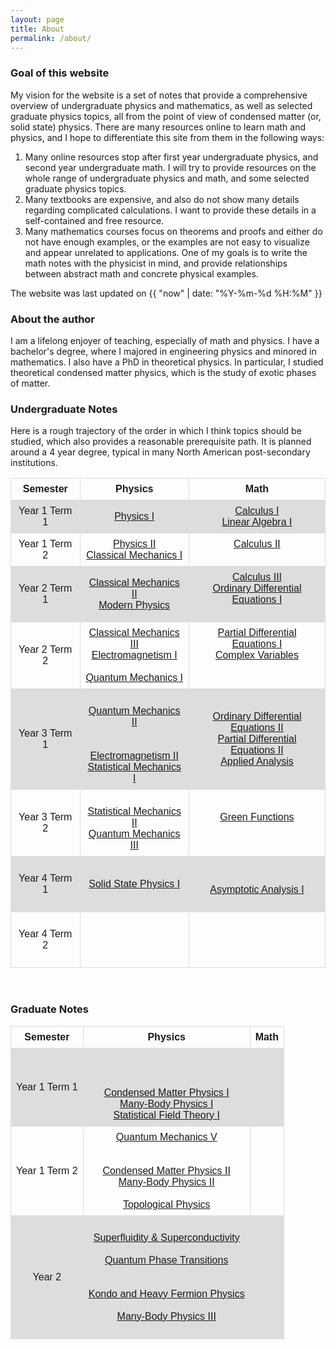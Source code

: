 ```yaml
---
layout: page
title: About
permalink: /about/
---
```



### Goal of this website
My vision for the website is a set of notes that provide a comprehensive overview of undergraduate physics and mathematics, as well as selected graduate physics topics, all from the point of view of condensed matter (or, solid state) physics. There are many resources online to learn math and physics, and I hope to differentiate this site from them in the following ways: 

<ol>
<li> Many online resources stop after first year undergraduate physics, and second year undergraduate math. I will try to provide resources on the whole range of undergraduate physics and math, and some selected graduate physics topics. </li>
<li> Many textbooks are expensive, and also do not show many details regarding complicated calculations. I want to provide these details in a self-contained and free resource. </li>
<li> Many mathematics courses focus on theorems and proofs and either do not have enough examples, or the examples are not easy to visualize and appear unrelated to applications. One of my goals is to write the math notes with the physicist in mind, and provide relationships between abstract math and concrete physical examples. </li>
</ol>

<!--- Much of these notes have grown out of lecture notes that I took as a student of these courses. There are few original thoughts here, as all of this has been known for many years and is published in well-known textbooks. I will try to continually update as my perspective shifts, clarifies, and evolves throughout my academic journey. --->

The website was last updated on {{ "now" | date: "%Y-%m-%d %H:%M" }}

### About the author
I am a lifelong enjoyer of teaching, especially of math and physics. I have a bachelor's degree, where I majored in engineering physics and minored in mathematics. I also have a PhD in theoretical physics. In particular, I studied theoretical condensed matter physics, which is the study of exotic phases of matter. 

<!---  ### How to use this website
There are numerous "courses", each of which includes the text, examples, and exercises. One day I hope to include accompanying videos. If there are any topics you are interested in, or errors on the website, please email me! --->

<!--- This is some CSS which helps to display the curriculum table. --->
<style>
table {
font-family: arial, sans-serif;
border-collapse: collapse;
width: 100%;
}

td, th {
border: 1px solid #dddddd;
text-align: center;
padding: 8px;
}

tr:nth-child(even) {
background-color: #dddddd;
}
</style>

### Undergraduate Notes
Here is a rough trajectory of the order in which I think topics should be studied, which also provides a reasonable prerequisite path. It is planned around a 4 year degree, typical in many North American post-secondary institutions. 

<table style="width:100%">
<tr style="border-bottom:1px solid black">
<th> Semester </th>
<th> Physics </th>
<th> Math </th>
</tr>
<tr> <!--- Semester 1 --->
<td> Year 1 Term 1 </td>
<td> <a class = "page-link" href = "/physics-I/">Physics I</a>
   </td>
<td> <a class = "page-link" href = "/calculus-I/"> Calculus I </a> <br>
    <a class = "page-link" href = "/linear-algebra-I/">Linear Algebra I</a> <br>
    <!--- <a class = "page-link" href = "/math-proof/"> Mathematical Proof </a> --->
 </td>
</tr>
<tr> <!--- Semester 2 --->
<td> Year 1 Term 2 </td>
<td> <a class = "page-link" href = "/physics-II/">Physics II</a> <br>
    <a class = "page-link" href = "/cm-I/">Classical Mechanics I</a>
    <!--- <a class = "page-link" href = "/solid-mech/">Solid Mechanics</a> --->
    </td>
<td> <a class = "page-link" href = "/calculus-II/">Calculus II</a> <br> 
    <!--- <a class = "page-link" href = "/group-theory/">Group Theory</a> ---> <br>
    <!--- <a class = "page-link" href = "/linear-algebra-II/">Linear Algebra II</a> --->
    </td>
</tr>
<tr> <!--- Semester 3 --->
<td>Year 2 Term 1</td>
<td> <a class = "page-link" href = "/cm-II/"> Classical Mechanics II </a> <br> 
    <a class = "page-link" href = "/modern-physics/">Modern Physics</a> <br> 
    <!--- <a class = "page-link" href = "/comp-methods/"> Computational Methods </a> ---> 
</td>
<td> <a class = "page-link" href = "/calculus-III/"> Calculus III </a>  <br> 
     <a class = "page-link" href = "/ode-I/"> Ordinary Differential Equations I </a> <br> 
    <!--- <a class = "page-link" href = "/applied_linalg/"> Applied Linear Algebra </a> ---><br>
    <!--- <a class = "page-link" href = "/prob-I/"> Probability I </a> ---> </td>
</tr>
<tr> <!--- Semester 4 --->
<td>Year 2 Term 2</td>
<td> <a class = "page-link" href = "/cm-III/"> Classical Mechanics III</a> <br> 
     <a class = "page-link" href = "/em-I/"> Electromagnetism I</a> <br> 
    <!--- <a class = "page-link" href = "/td/"> Thermal Physics</a> ---> <br>
    <a class = "page-link" href = "/qm-I/">Quantum Mechanics I</a> <br> 
    <!--- <a class = "page-link" href = "/fluids-I/">Fluid Mechanics I</a> ---> 
</td>
<td> <a class = "page-link" href = "/pde-I/"> Partial Differential Equations I </a> <br> 
     <a class = "page-link" href = "/complex-vars-I/"> Complex Variables </a>  <br> 
    <!--- <a class = "page-link" href = "/nonlin_dyn-I/"> Dynamical Systems I </a> --->  <br> 
    <!--- <a class = "page-link" href = "/vec_and_forms/"> Vector Calculus and Forms  </a> ---> <br>
    <!--- <a class = "page-link" href = "/probability-II/"> Probability II </a> ---> 
</td>
</tr>
<tr> <!--- Semester 5 --->
<td>Year 3 Term 1</td>
<td> <!--- <a class = "page-link" href = "/cm-IV/">Classical Mechanics IV</a> --->  <br>
    <a class = "page-link" href = "/qm-I/"> Quantum Mechanics II </a> <br> 
    <!--- <a class = "page-link" href = "/fluids-II/"> Fluid Mechanics II  </a> ---><br>
     <!--- <a class = "page-link" href = "/heat-transfer/">Heat Transfer</a> ---><br>
    <a class = "page-link" href = "/em-II/"> Electromagnetism II  </a> <br>
    <a class = "page-link" href = "/sm-I/"> Statistical Mechanics I </a> </td>
    
<td> <a class = "page-link" href = "/ode-II/">Ordinary Differential Equations II  </a> <br> 
    <a class = "page-link" href = "/pde-II/"> Partial Differential Equations II</a> <br> 
    <a class = "page-link" href = "/applied_analysis/"> Applied Analysis</a> <br>
    <!--- <a class = "page-link" href = "/class_diff_geo/"> Classical Differential Geometry </a> ---> </td>
</tr>
<tr> <!--- Semester 6 --->
<td>Year 3 Term 2</td>
<td> <!--- <a class = "page-link" href = "/elasticity/">Elasticity</a> ---> <br> 
    <a class = "page-link" href = "/sm-II/"> Statistical Mechanics II</a> <br>
    <a class = "page-link" href = "/qm-III/">Quantum Mechanics III</a> <br>
    <!--- <a class = "page-link" href = "/optics-I/"> Optics I </a> ---> </td>
    
<td> <a class = "page-link" href = "/green_functions/"> Green Functions</a> <br> 
    <!--- <a class = "page-link" href = "/num_analysis-I/"> Numerical Analysis I</a> ---> <br> 
    <!--- <a class = "page-link" href = "/nonlin_dyn-II/"> Dynamical Systems II</a> ---> </td>
</tr>
<tr> <!--- Semester 7 --->
<td>Year 4 Term 1</td>
<td> <!--- <a class = "page-link" href = "/classical_fields/"> Classical Field Theory  </a> ---><br> 
     <a class = "page-link" href = "/solid_state-I/"> Solid State Physics I </a> <br>
    <!--- <a class = "page-link" href = "/optics-II/"> Optics II </a> ---><br> 
    <!--- <a class = "page-link" href = "/gr-I/"> Relativity I </a> --->
</td>
<td> <!--- <a class = "page-link" href = "/diff_geo-I/"> Differential Geometry I </a> ---> <br>
    <!--- <a class = "page-link" href = "/int-eq/"> Integral Equations</a> ---> <br>
    <a class = "page-link" href = "/perturb-I/"> Asymptotic Analysis I </a> <br>
    <!--- <a class = "page-link" href = "/functionals/"> Calculus of Functionals </a> ---> <br>
    <!--- <a class = "page-link" href = "/topology/"> Topology </a> ---> </td>
</tr>
<tr> <!--- Semester 8 --->
<td>Year 4 Term 2</td>
<td> <!--- <a class = "page-link" href = "/solid_state-II/"> Solid State Physics II </a> ---> <br>
    <!--- <a class = "page-link" href = "/atomic/"> Atomic Physics </a> ---> <br>
    <!--- <a class = "page-link" href = "/gr-II/"> Relativity II </a> ---> <br>
    <!--- <a class = "page-link" href = "/plasma/"> Plasma Physics </a> ---> <br>
    <!--- <a class = "page-link" href = "/kt/"> Kinetic Theory</a> ---> 
</td>
<td> <!--- <a class = "page-link" href = "/perturb-II/"> Asymptotic Analysis II </a> ---> <br>
     <!--- <a class = "page-link" href = "/diff_geo-II/"> Differential Geometry II </a> ---> <br>
    <!--- <a class = "page-link" href = "/cov/"> Calculus of Variations </a> ---><br>
    <!--- <a class = "page-link" href = "/lie_theory/"> Lie Theory </a> ---><br>
    <!--- <a class = "page-link" href = "/pde-III/"> Partial Differential Equations III </a> --->
</td>
</tr>
</table> <br>

### Graduate Notes

<table style="width:100%">
<tr style="border-bottom:1px solid black">
<th>Semester</th>
<th>Physics</th>
<th>Math</th>
</tr>
<tr> 
<td>Year 1 Term 1 </td>
<td> <!--- <a class = "page-link" href = "/qm-IV/"> Quantum Mechanics IV </a> ---> <br> 
    <!--- <a class = "page-link" href = "/em-III/"> Electromagnetism III </a> ---> <br> 
    <!--- <a class = "page-link" href = "/qft-I/"> Quantum Field Theory I </a> ---><br> 
    <a class = "page-link" href = "/cmp-I/"> Condensed Matter Physics I </a>
    <!--- <a class = "page-link" href = "/qo-I/"> Quantum Optics I </a> ---> <br> 
    <a class = "page-link" href = "/many-body-I/"> Many-Body Physics I </a> 
    <br> 
    <a class = "page-link" href = "/sft-I/"> Statistical Field Theory I </a>  </td>
<td>  </td>
</tr>
<tr>
<td>Year 1 Term 2</td>
<td> <a class = "page-link" href = "/qm-V/"> Quantum Mechanics V </a> <br>
    <!--- <a class = "page-link" href = "/em-IV/"> Electromagnetism IV </a> ---> <br>
    <!--- <a class = "page-link" href = "/qft-II/"> Quantum Field Theory II </a> ---> <br>
    <a class = "page-link" href = "/cmp-II/"> Condensed Matter Physics II </a>
    <!--- <a class = "page-link" href = "/qo-II/"> Quantum Optics II </a> ---> <br>
     <a class = "page-link" href = "/many-body-II/"> Many-Body Physics II </a>  <br>
    <!--- <a class = "page-link" href = "/sft-II/"> Statistical Field Theory II </a> ---><br>
    <a class = "page-link" href = "/top_phys-I/"> Topological Physics </a> </td>
<td> </td>
</tr>
<tr> 
<td>Year 2 </td>
<td> <!--- <a class = "page-link" href = "/quantum-magnetism/"> Quantum Magnetism </a> ---> <br> 
    <a class = "page-link" href = "/superconductivity/"> Superfluidity & Superconductivity </a> <br> 
    <!--- <a class = "page-link" href = "/cft/"> Conformal Field Theory </a> ---> <br> 
    <a class = "page-link" href = "/qpt/"> Quantum Phase Transitions </a> <br> 
    <!--- <a class = "page-link" href = "/transport/"> Transport Theory </a> ---> <br> 
    <!--- <a class = "page-link" href = "/tft/"> Topological Field Theory </a> ---> <br> 
    <a class = "page-link" href = "/kondo-physics/"> Kondo and Heavy Fermion Physics </a> <br>
    <!--- <a class = "page-link" href = "/top_quantum/"> Topological Phases of Matter </a> ---> <br>
    <!--- <a class = "page-link" href = "/non_hermitian/"> Non-Hermitian Physics </a> --->
    <a class = "page-link" href = "/many-body-III/"> Many-Body Physics III </a>  <br>
    <!--- <a class = "page-link" href = "/non_eq_fields/"> Nonequilibrium Quantum Field Theory </a> ---><br> 
     </td>

<td>  </td>
</tr>
</table>


